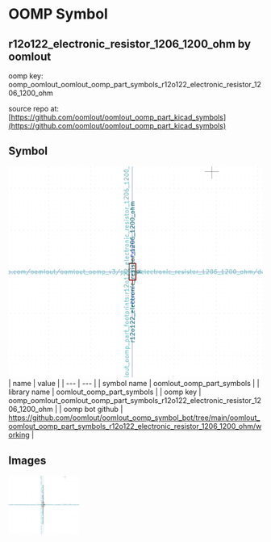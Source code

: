 # OOMP Symbol  
## r12o122_electronic_resistor_1206_1200_ohm  by oomlout  
  
oomp key: oomp_oomlout_oomlout_oomp_part_symbols_r12o122_electronic_resistor_1206_1200_ohm  
  
source repo at: [https://github.com/oomlout/oomlout_oomp_part_kicad_symbols](https://github.com/oomlout/oomlout_oomp_part_kicad_symbols)  
## Symbol  
  
[![working.png](working_600.png)](working.png)  
| name | value | 
| --- | --- | 
| symbol name | oomlout_oomp_part_symbols | 
| library name | oomlout_oomp_part_symbols | 
| oomp key | oomp_oomlout_oomlout_oomp_part_symbols_r12o122_electronic_resistor_1206_1200_ohm | 
| oomp bot github | https://github.com/oomlout/oomlout_oomp_symbol_bot/tree/main/oomlout_oomlout_oomp_part_symbols_r12o122_electronic_resistor_1206_1200_ohm/working | 
## Images  
  
[![working.png](working_140.png)](working.png)  
